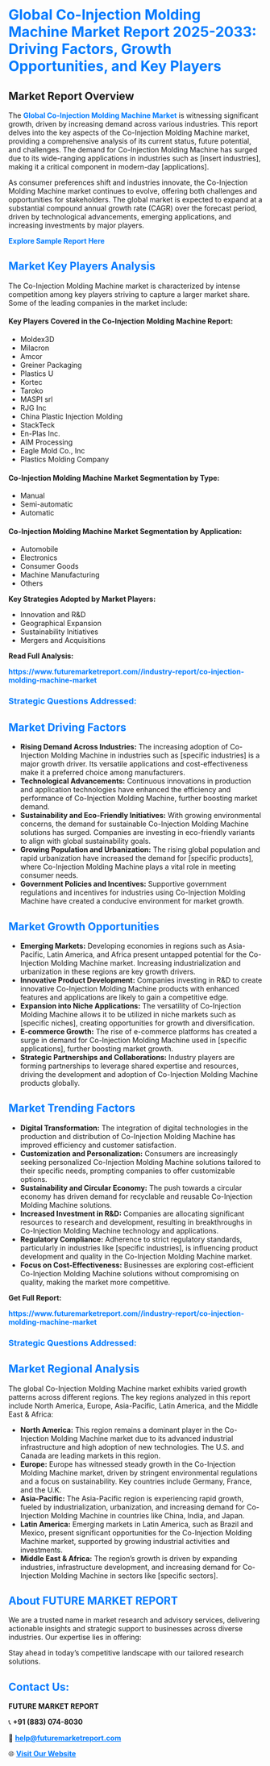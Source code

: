 <h1 style="color: #007BFF;">Global Co-Injection Molding Machine Market Report 2025-2033: Driving Factors, Growth Opportunities, and Key Players</h1>

<section id="overview">
<h2>Market Report Overview</h2>
<p>The <a href="https://www.futuremarketreport.com//industry-report/co-injection-molding-machine-market" style="color: #007BFF; text-decoration: none;"><strong>Global Co-Injection Molding Machine Market</strong></a> is witnessing significant growth, driven by increasing demand across various industries. This report delves into the key aspects of the Co-Injection Molding Machine market, providing a comprehensive analysis of its current status, future potential, and challenges. The demand for Co-Injection Molding Machine has surged due to its wide-ranging applications in industries such as [insert industries], making it a critical component in modern-day [applications].</p>
<p>As consumer preferences shift and industries innovate, the Co-Injection Molding Machine market continues to evolve, offering both challenges and opportunities for stakeholders. The global market is expected to expand at a substantial compound annual growth rate (CAGR) over the forecast period, driven by technological advancements, emerging applications, and increasing investments by major players.</p>
</section>

<section id="overview">
<p><a href="https://www.futuremarketreport.com//request-sample/reportId=56125" style="color: #007BFF; text-decoration: none;"><strong>Explore Sample Report Here</strong></a></p>
</section>

<section id="key-players">
<h2 style="color: #007BFF;">Market Key Players Analysis</h2>
<p>The Co-Injection Molding Machine market is characterized by intense competition among key players striving to capture a larger market share. Some of the leading companies in the market include:</p>
<h4>Key Players Covered in the Co-Injection Molding Machine Report:</h4>
<ul><li>Moldex3D</li><li>Milacron</li><li>Amcor</li><li>Greiner Packaging</li><li>Plastics U</li><li>Kortec</li><li>Taroko</li><li>MASPI srl</li><li>RJG Inc</li><li>China Plastic Injection Molding</li><li>StackTeck</li><li>En-Plas Inc.</li><li>AIM Processing</li><li>Eagle Mold Co., Inc</li><li>Plastics Molding Company</li></ul>
<h4>Co-Injection Molding Machine Market Segmentation by Type:</h4>
<ul><li>Manual</li><li>Semi-automatic</li><li>Automatic</li></ul>

<h4>Co-Injection Molding Machine Market Segmentation by Application:</h4>
<ul><li>Automobile</li><li>Electronics</li><li>Consumer Goods</li><li>Machine Manufacturing</li><li>Others</li></ul>
<p><strong>Key Strategies Adopted by Market Players:</strong></p>
<ul>
<li>Innovation and R&D</li>
<li>Geographical Expansion</li>
<li>Sustainability Initiatives</li>
<li>Mergers and Acquisitions</li>
</ul>
</section>

<section>
<p><strong>Read Full Analysis: </strong></p><a href="https://www.futuremarketreport.com//industry-report/co-injection-molding-machine-market" style="color: #007BFF; text-decoration: none;"><strong>https://www.futuremarketreport.com//industry-report/co-injection-molding-machine-market</strong></a>
<h3 style="color: #007BFF;">Strategic Questions Addressed:</h3>
</section>

<section id="driving-factors">
<h2 style="color: #007BFF;">Market Driving Factors</h2>
<ul>
<li><strong>Rising Demand Across Industries:</strong> The increasing adoption of Co-Injection Molding Machine in industries such as [specific industries] is a major growth driver. Its versatile applications and cost-effectiveness make it a preferred choice among manufacturers.</li>
<li><strong>Technological Advancements:</strong> Continuous innovations in production and application technologies have enhanced the efficiency and performance of Co-Injection Molding Machine, further boosting market demand.</li>
<li><strong>Sustainability and Eco-Friendly Initiatives:</strong> With growing environmental concerns, the demand for sustainable Co-Injection Molding Machine solutions has surged. Companies are investing in eco-friendly variants to align with global sustainability goals.</li>
<li><strong>Growing Population and Urbanization:</strong> The rising global population and rapid urbanization have increased the demand for [specific products], where Co-Injection Molding Machine plays a vital role in meeting consumer needs.</li>
<li><strong>Government Policies and Incentives:</strong> Supportive government regulations and incentives for industries using Co-Injection Molding Machine have created a conducive environment for market growth.</li>
</ul>
</section>

<section id="growth-opportunities">
<h2 style="color: #007BFF;">Market Growth Opportunities</h2>
<ul>
<li><strong>Emerging Markets:</strong> Developing economies in regions such as Asia-Pacific, Latin America, and Africa present untapped potential for the Co-Injection Molding Machine market. Increasing industrialization and urbanization in these regions are key growth drivers.</li>
<li><strong>Innovative Product Development:</strong> Companies investing in R&D to create innovative Co-Injection Molding Machine products with enhanced features and applications are likely to gain a competitive edge.</li>
<li><strong>Expansion into Niche Applications:</strong> The versatility of Co-Injection Molding Machine allows it to be utilized in niche markets such as [specific niches], creating opportunities for growth and diversification.</li>
<li><strong>E-commerce Growth:</strong> The rise of e-commerce platforms has created a surge in demand for Co-Injection Molding Machine used in [specific applications], further boosting market growth.</li>
<li><strong>Strategic Partnerships and Collaborations:</strong> Industry players are forming partnerships to leverage shared expertise and resources, driving the development and adoption of Co-Injection Molding Machine products globally.</li>
</ul>
</section>

<section id="trending-factors">
<h2 style="color: #007BFF;">Market Trending Factors</h2>
<ul>
<li><strong>Digital Transformation:</strong> The integration of digital technologies in the production and distribution of Co-Injection Molding Machine has improved efficiency and customer satisfaction.</li>
<li><strong>Customization and Personalization:</strong> Consumers are increasingly seeking personalized Co-Injection Molding Machine solutions tailored to their specific needs, prompting companies to offer customizable options.</li>
<li><strong>Sustainability and Circular Economy:</strong> The push towards a circular economy has driven demand for recyclable and reusable Co-Injection Molding Machine solutions.</li>
<li><strong>Increased Investment in R&D:</strong> Companies are allocating significant resources to research and development, resulting in breakthroughs in Co-Injection Molding Machine technology and applications.</li>
<li><strong>Regulatory Compliance:</strong> Adherence to strict regulatory standards, particularly in industries like [specific industries], is influencing product development and quality in the Co-Injection Molding Machine market.</li>
<li><strong>Focus on Cost-Effectiveness:</strong> Businesses are exploring cost-efficient Co-Injection Molding Machine solutions without compromising on quality, making the market more competitive.</li>
</ul>
</section>

<section>
<p><strong>Get Full Report: </strong></p><a href="https://www.futuremarketreport.com//industry-report/co-injection-molding-machine-market" style="color: #007BFF; text-decoration: none;"><strong>https://www.futuremarketreport.com//industry-report/co-injection-molding-machine-market</strong></a>
<h3 style="color: #007BFF;">Strategic Questions Addressed:</h3>
</section>


<section id="regional-analysis">
<h2 style="color: #007BFF;">Market Regional Analysis</h2>
<p>The global Co-Injection Molding Machine market exhibits varied growth patterns across different regions. The key regions analyzed in this report include North America, Europe, Asia-Pacific, Latin America, and the Middle East & Africa:</p>
<ul>
<li><strong>North America:</strong> This region remains a dominant player in the Co-Injection Molding Machine market due to its advanced industrial infrastructure and high adoption of new technologies. The U.S. and Canada are leading markets in this region.</li>
<li><strong>Europe:</strong> Europe has witnessed steady growth in the Co-Injection Molding Machine market, driven by stringent environmental regulations and a focus on sustainability. Key countries include Germany, France, and the U.K.</li>
<li><strong>Asia-Pacific:</strong> The Asia-Pacific region is experiencing rapid growth, fueled by industrialization, urbanization, and increasing demand for Co-Injection Molding Machine in countries like China, India, and Japan.</li>
<li><strong>Latin America:</strong> Emerging markets in Latin America, such as Brazil and Mexico, present significant opportunities for the Co-Injection Molding Machine market, supported by growing industrial activities and investments.</li>
<li><strong>Middle East & Africa:</strong> The region’s growth is driven by expanding industries, infrastructure development, and increasing demand for Co-Injection Molding Machine in sectors like [specific sectors].</li>
</ul>
</section>

<footer>
<h2 style="color: #007BFF;">About FUTURE MARKET REPORT</h2>
<p>We are a trusted name in market research and advisory services, delivering actionable insights and strategic support to businesses across diverse industries. Our expertise lies in offering:</p>

<p>Stay ahead in today’s competitive landscape with our tailored research solutions.</p>

<h2 style="color: #007BFF;">Contact Us:</h2>
<p><strong>FUTURE MARKET REPORT</strong></p>
<p>📞 <strong>+91 (883) 074-8030</strong></p>
<p>📧 <strong><a href="mailto:help@futuremarketreport.com" style="color: #007BFF;">help@futuremarketreport.com</a></strong></p>
<p>🌐 <strong><a href="https://www.futuremarketreport.com/" style="color: #007BFF;">Visit Our Website</a></strong></p>
</footer>